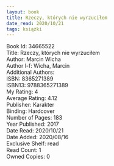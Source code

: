 ```yaml
---
layout: book
title: Rzeczy, których nie wyrzuciłem
date_read: 2020/10/21
tags: książki
---
```


Book Id: 34665522<br />
Title: Rzeczy, których nie wyrzuciłem<br />
Author: Marcin Wicha<br />
Author l-f: Wicha, Marcin<br />
Additional Authors: <br />
ISBN: 8365271389<br />
ISBN13: 9788365271389<br />
My Rating: 4<br />
Average Rating: 4.12<br />
Publisher: Karakter<br />
Binding: Hardcover<br />
Number of Pages: 183<br />
Year Published: 2017<br />
Date Read: 2020/10/21<br />
Date Added: 2020/08/16<br />
Exclusive Shelf: read<br />
Read Count: 1<br />
Owned Copies: 0<br />


